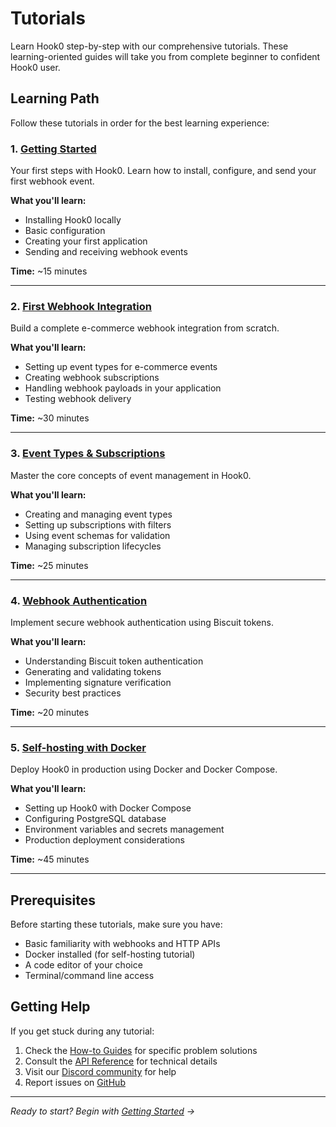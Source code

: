 # Tutorials

Learn Hook0 step-by-step with our comprehensive tutorials. These learning-oriented guides will take you from complete beginner to confident Hook0 user.

## Learning Path

Follow these tutorials in order for the best learning experience:

### 1. [Getting Started](getting-started.md)
Your first steps with Hook0. Learn how to install, configure, and send your first webhook event.

**What you'll learn:**
- Installing Hook0 locally
- Basic configuration
- Creating your first application
- Sending and receiving webhook events

**Time:** ~15 minutes

---

### 2. [First Webhook Integration](first-webhook-integration.md)
Build a complete e-commerce webhook integration from scratch.

**What you'll learn:**
- Setting up event types for e-commerce events
- Creating webhook subscriptions
- Handling webhook payloads in your application
- Testing webhook delivery

**Time:** ~30 minutes

---

### 3. [Event Types & Subscriptions](event-types-subscriptions.md)
Master the core concepts of event management in Hook0.

**What you'll learn:**
- Creating and managing event types
- Setting up subscriptions with filters
- Using event schemas for validation
- Managing subscription lifecycles

**Time:** ~25 minutes

---

### 4. [Webhook Authentication](webhook-authentication.md)
Implement secure webhook authentication using Biscuit tokens.

**What you'll learn:**
- Understanding Biscuit token authentication
- Generating and validating tokens
- Implementing signature verification
- Security best practices

**Time:** ~20 minutes

---

### 5. [Self-hosting with Docker](self-hosting-docker.md)
Deploy Hook0 in production using Docker and Docker Compose.

**What you'll learn:**
- Setting up Hook0 with Docker Compose
- Configuring PostgreSQL database
- Environment variables and secrets management
- Production deployment considerations

**Time:** ~45 minutes

---

## Prerequisites

Before starting these tutorials, make sure you have:

- Basic familiarity with webhooks and HTTP APIs
- Docker installed (for self-hosting tutorial)
- A code editor of your choice
- Terminal/command line access

## Getting Help

If you get stuck during any tutorial:

1. Check the [How-to Guides](../how-to-guides/index.md) for specific problem solutions
2. Consult the [API Reference](../openapi/intro) for technical details
3. Visit our [Discord community](https://www.hook0.com/community) for help
4. Report issues on [GitHub](https://github.com/hook0/hook0/issues)

---

*Ready to start? Begin with [Getting Started](getting-started.md) →*